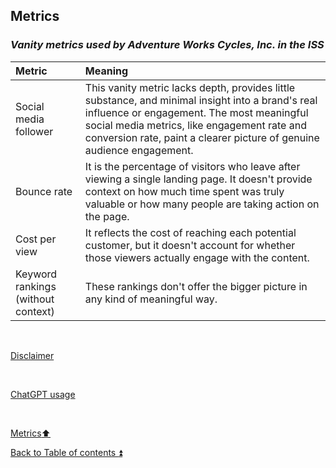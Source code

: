 ## Metrics  

### **_Vanity metrics used by Adventure Works Cycles, Inc. in the ISS_**  

| Metric                | Meaning                                                                                                                              | 
| :-------------------- | :----------------------------------------------------------------------------------------------------------------------------------- | 
| Social media follower | This vanity metric lacks depth, provides little substance, and minimal insight into a brand's real influence or engagement. The most meaningful social media metrics, like engagement rate and conversion rate, paint a clearer picture of genuine audience engagement. |
| Bounce rate           | It is the percentage of visitors who leave after viewing a single landing page. It doesn't provide context on how much time spent was truly valuable or how many people are taking action on the page. |
| Cost per view         | It reflects the cost of reaching each potential customer, but it doesn't account for whether those viewers actually engage with the content. |
| Keyword rankings (without context) | These rankings don't offer the bigger picture in any kind of meaningful way. |

<p><br></p> 

[Disclaimer](../DISCLAIMER.md)

<p><br></p>  

[ChatGPT usage](../CHATGPT_USAGE.md)  

<p><br></p>

[Metrics:arrow_up:](metrics.md)  

[Back to Table of contents :arrow_double_up:](../README.md)